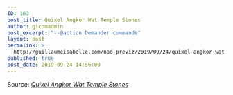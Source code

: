 ```yaml
---
ID: 163
post_title: Quixel Angkor Wat Temple Stones
author: gicomadmin
post_excerpt: "--@action Demander commande"
layout: post
permalink: >
  http://guillaumeisabelle.com/nad-previz/2019/09/24/quixel-angkor-wat-temple-stones/
published: true
post_date: 2019-09-24 14:56:00
---
```

Source: *[Quixel Angkor Wat Temple Stones][1]*

<!-- wp:image {"id":166} --><figure class="wp-block-image">

<img src="http://guillaumeisabelle.com/nad-previz/wp-content/uploads/sites/19/2019/09/image-30-1024x576.png" alt="" class="wp-image-166" /></figure> <!-- /wp:image -->

 [1]: https://quixel.com/assets/tixjegefa